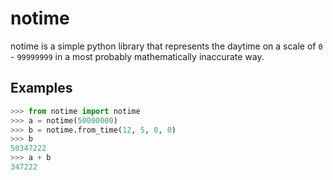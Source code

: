 # notime

notime is a simple python library that represents the daytime on a scale of `0` - `99999999` in a most probably mathematically inaccurate way.

## Examples

```python
>>> from notime import notime
>>> a = notime(50000000)
>>> b = notime.from_time(12, 5, 0, 0)
>>> b
50347222
>>> a + b
347222
```
